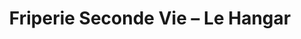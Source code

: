 ---
title: "Friperie Seconde Vie – Le Hangar"
url: /montpellier/friperie-seconde-vie-le-hangar/
shop: vêtements
---